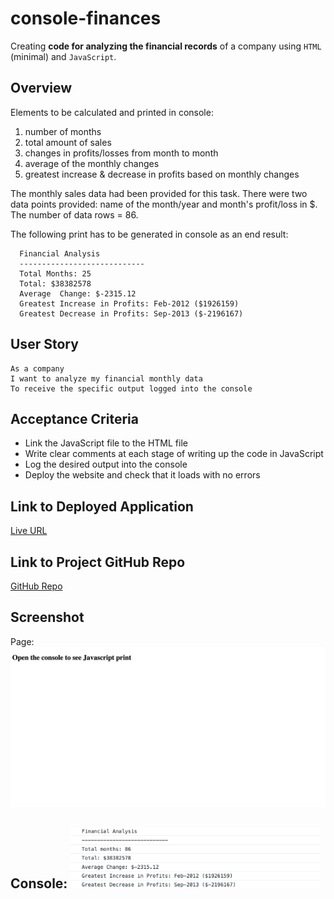 # console-finances

Creating **code for analyzing the financial records** of a company using `HTML` (minimal) and `JavaScript`.

## Overview

Elements to be calculated and printed in console:

1. number of months
2. total amount of sales
3. changes in profits/losses from month to month
4. average of the monthly changes
5. greatest increase & decrease in profits based on monthly changes

The monthly sales data had been provided for this task. There were two data points provided: name of the month/year and month's profit/loss in $. The number of data rows = 86.

The following print has to be generated in console as an end result:

```text
  Financial Analysis
  ----------------------------
  Total Months: 25
  Total: $38382578
  Average  Change: $-2315.12
  Greatest Increase in Profits: Feb-2012 ($1926159)
  Greatest Decrease in Profits: Sep-2013 ($-2196167)
```

## User Story

```
As a company
I want to analyze my financial monthly data
To receive the specific output logged into the console
```

## Acceptance Criteria

- Link the JavaScript file to the HTML file
- Write clear comments at each stage of writing up the code in JavaScript
- Log the desired output into the console
- Deploy the website and check that it loads with no errors

## Link to Deployed Application

[Live URL](https://ladycosy.github.io/console-finances/)

## Link to Project GitHub Repo

[GitHub Repo](https://github.com/ladycosy/console-finances.git)

## Screenshot
Page:
<img src="https://github.com/ladycosy/console-finances/blob/main/images/page-screenshot.png" alt="page screenshot" width="600"/>

Console:
<img src="https://github.com/ladycosy/console-finances/blob/main/images/console-print.png" alt="page screenshot" width="400"/>
---
